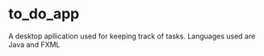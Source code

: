 # to_do_app

A desktop apllication used for keeping track of tasks.
Languages used are Java and FXML
